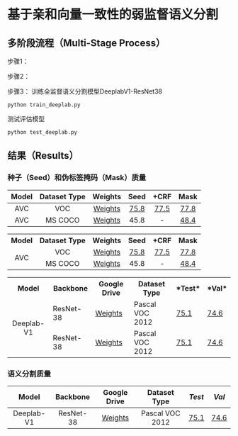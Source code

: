 # 基于亲和向量一致性的弱监督语义分割
## 多阶段流程（Multi-Stage Process）
步骤1：

步骤2：

步骤3：
训练全监督语义分割模型DeeplabV1-ResNet38
```
python train_deeplab.py
```
测试评估模型
```
python test_deeplab.py
```
## 结果（Results）
### 种子（Seed）和伪标签掩码（Mask）质量

| Model        | Dataset Type | Weights | Seed | +CRF | Mask |
|:--------------:|:------------:|:--------------:|:--------------:|:-------:|:---------:|
| AVC | VOC | [Weights](https://drive.google.com/file/d/1GOAl3B3bywI5plCI3o7YLeEmeTCIAMdq/view?usp=drive_link) | [75.8](https) | [77.5](https) | [77.8](https)|
| AVC | MS COCO | [Weights](https://drive.google.com/file/d/1yRzMH-LbsK3IidONspOJYuZaNTgdxM96/view?usp=drive_link) | 45.8 | - | [48.4](https://drive.google.com/file/d/1UFEk8uN_81E0hLU50oR9FsiL6QvAon_u/view?usp=drive_link) |

<table>
  <tr>
    <th>Model</th>
    <th>Dataset Type</th>
    <th>Weights</th>
    <th>Seed</th>
    <th>+CRF</th>
    <th>Mask</th>
  </tr>
  <tr>
    <td rowspan="2" align="center">AVC</td>
    <td align="center">VOC</td>
    <td align="center"><a href="https://drive.google.com/file/d/1GOAl3B3bywI5plCI3o7YLeEmeTCIAMdq/view?usp=drive_link">Weights</a></td>
    <td align="center"><a href="https">75.8</a></td>
    <td align="center"><a href="https">77.5</a></td>
    <td align="center"><a href="https">77.8</a></td>
  </tr>
  <tr>
    <td align="center">MS COCO</td>
    <td align="center"><a href="https://drive.google.com/file/d/1yRzMH-LbsK3IidONspOJYuZaNTgdxM96/view?usp=drive_link">Weights</a></td>
    <td align="center">45.8</td>
    <td align="center">-</td>
    <td align="center"><a href="https://drive.google.com/file/d/1UFEk8uN_81E0hLU50oR9FsiL6QvAon_u/view?usp=drive_link">48.4</a></td>
  </tr>
</table>





<table>
  <tr>
    <th>Model</th>
    <th>Backbone</th>
    <th>Google Drive</th>
    <th>Dataset Type</th>
    <th>*Test*</th>
    <th>*Val*</th>
  </tr>
  <tr>
    <td rowspan="2" align="center">Deeplab-V1</td>
    <td>ResNet-38</td>
    <td><a href="https://drive.google.com/drive/folders/1b3xzJM6TanoVfff-yIDvfoDe5MfXxKpE">Weights</a></td>
    <td>Pascal VOC 2012</td>
    <td><a href="http://host.robots.ox.ac.uk:8080/anonymous/NHKQPH.html">75.1</a></td>
    <td><a href="http://host.robots.ox.ac.uk:8080/anonymous/OE2YQO.html">74.6</a></td>
  </tr>
  <tr>
    <td>ResNet-38</td>
    <td><a href="https://drive.google.com/drive/folders/1b3xzJM6TanoVfff-yIDvfoDe5MfXxKpE">Weights</a></td>
    <td>Pascal VOC 2012</td>
    <td><a href="http://host.robots.ox.ac.uk:8080/anonymous/NHKQPH.html">75.1</a></td>
    <td><a href="http://host.robots.ox.ac.uk:8080/anonymous/OE2YQO.html">74.6</a></td>
  </tr>
</table>

### 语义分割质量

| Model        | Backbone   | Google Drive | Dataset Type | *Test* |   *Val*   |
|:--------------:|:------------:|:--------------:|:--------------:|:-------:|:---------:|
| Deeplab-V1 | ResNet-38 |[Weights](https://drive.google.com/drive/folders/1b3xzJM6TanoVfff-yIDvfoDe5MfXxKpE)| Pascal VOC 2012 | [75.1](http://host.robots.ox.ac.uk:8080/anonymous/NHKQPH.html) | [74.6](http://host.robots.ox.ac.uk:8080/anonymous/OE2YQO.html) |
